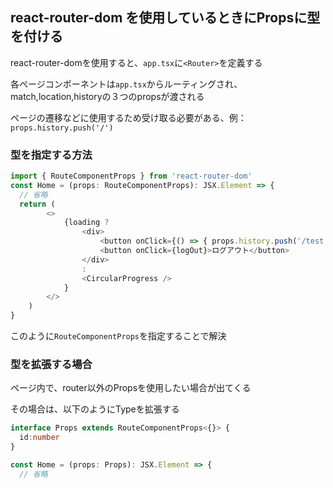 ## react-router-dom を使用しているときにPropsに型を付ける

react-router-domを使用すると、`app.tsx`に`<Router>`を定義する

各ページコンポーネントは`app.tsx`からルーティングされ、match,location,historyの３つのpropsが渡される

ページの遷移などに使用するため受け取る必要がある、例：`props.history.push('/')`

### 型を指定する方法

```ts
import { RouteComponentProps } from 'react-router-dom'
const Home = (props: RouteComponentProps): JSX.Element => {
  // 省略
  return (
        <>
            {loading ?
                <div>
                    <button onClick={() => { props.history.push('/test') }}>ページ遷移</button>
                    <button onClick={logOut}>ログアウト</button>
                </div>
                :
                <CircularProgress />
            }
        </>
    )
}
```

このように`RouteComponentProps`を指定することで解決

### 型を拡張する場合

ページ内で、router以外のPropsを使用したい場合が出てくる

その場合は、以下のようにTypeを拡張する

```ts
interface Props extends RouteComponentProps<{}> {
  id:number
}

const Home = (props: Props): JSX.Element => {
  // 省略
```
